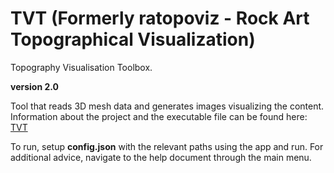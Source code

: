 
# TVT (Formerly ratopoviz - Rock Art Topographical Visualization)

Topography Visualisation Toolbox. 

**version 2.0**

Tool that reads 3D mesh data and generates images visualizing the content. Information about the project and the executable file can be found here:  [TVT](https://tvt.dh.gu.se/)

To run, setup **config.json** with the relevant paths using the app and run.  For additional advice, navigate to the help document through the main menu.

